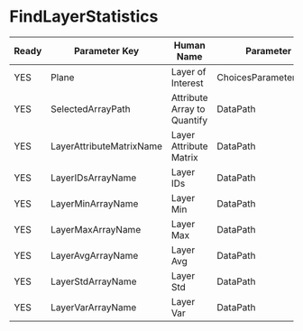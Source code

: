 # FindLayerStatistics

| Ready | Parameter Key | Human Name | Parameter Type | Parameter Class |
|-------|---------------|------------|-----------------|----------------|
| YES | Plane | Layer of Interest | ChoicesParameter::ValueType | ChoicesParameter |
| YES | SelectedArrayPath | Attribute Array to Quantify | DataPath | ArraySelectionParameter |
| YES | LayerAttributeMatrixName | Layer Attribute Matrix | DataPath | ArrayCreationParameter |
| YES | LayerIDsArrayName | Layer IDs | DataPath | ArrayCreationParameter |
| YES | LayerMinArrayName | Layer Min | DataPath | ArrayCreationParameter |
| YES | LayerMaxArrayName | Layer Max | DataPath | ArrayCreationParameter |
| YES | LayerAvgArrayName | Layer Avg | DataPath | ArrayCreationParameter |
| YES | LayerStdArrayName | Layer Std | DataPath | ArrayCreationParameter |
| YES | LayerVarArrayName | Layer Var | DataPath | ArrayCreationParameter |
